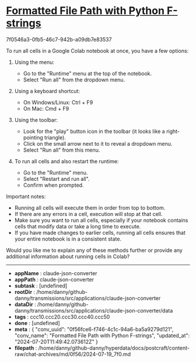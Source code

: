 # [Formatted File Path with Python F-strings](https://claude.ai/chat/0f56fce6-f746-4c1c-94a6-ba5a9279d121)

7f0546a3-0fb5-46c7-942b-a09db7e83537

 To run all cells in a Google Colab notebook at once, you have a few options:

1. Using the menu:
   - Go to the "Runtime" menu at the top of the notebook.
   - Select "Run all" from the dropdown menu.

2. Using a keyboard shortcut:
   - On Windows/Linux: Ctrl + F9
   - On Mac: Cmd + F9

3. Using the toolbar:
   - Look for the "play" button icon in the toolbar (it looks like a right-pointing triangle).
   - Click on the small arrow next to it to reveal a dropdown menu.
   - Select "Run all" from this menu.

4. To run all cells and also restart the runtime:
   - Go to the "Runtime" menu.
   - Select "Restart and run all".
   - Confirm when prompted.

Important notes:
- Running all cells will execute them in order from top to bottom.
- If there are any errors in a cell, execution will stop at that cell.
- Make sure you want to run all cells, especially if your notebook contains cells that modify data or take a long time to execute.
- If you have made changes to earlier cells, running all cells ensures that your entire notebook is in a consistent state.

Would you like me to explain any of these methods further or provide any additional information about running cells in Colab?

---

* **appName** : claude-json-converter
* **appPath** : claude-json-converter
* **subtask** : [undefined]
* **rootDir** : /home/danny/github-danny/transmissions/src/applications/claude-json-converter
* **dataDir** : /home/danny/github-danny/transmissions/src/applications/claude-json-converter/data
* **tags** : ccc10.ccc20.ccc30.ccc40.ccc50
* **done** : [undefined]
* **meta** : {
  "conv_uuid": "0f56fce6-f746-4c1c-94a6-ba5a9279d121",
  "conv_name": "Formatted File Path with Python F-strings",
  "updated_at": "2024-07-20T11:49:42.073612Z"
}
* **filepath** : /home/danny/github-danny/hyperdata/docs/postcraft/content-raw/chat-archives/md/0f56/2024-07-19_7f0.md